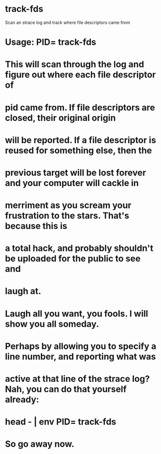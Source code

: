 track-fds
=========

Scan an strace log and track where file descriptors came from

# Usage: PID=<pid> track-fds <strace-log>
#
# This will scan through the log and figure out where each file descriptor of
# pid <pid> came from. If file descriptors are closed, their original origin
# will be reported. If a file descriptor is reused for something else, then the
# previous target will be lost forever and your computer will cackle in
# merriment as you scream your frustration to the stars. That's because this is
# a total hack, and probably shouldn't be uploaded for the public to see and
# laugh at.
#
# Laugh all you want, you fools. I will show you all someday.
#
# Perhaps by allowing you to specify a line number, and reporting what was
# active at that line of the strace log? Nah, you can do that yourself already:
#
#   head -<pid> | env PID=<pid> track-fds
#
# So go away now.
